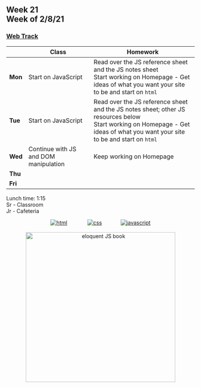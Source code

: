 <meta http-equiv="refresh" content="300"/>

## Week 21<br>Week of 2/8/21

### [Web Track](/ap/curriculum/web)

|         | Class | Homework |
| ------- | ----- | -------- |
| **Mon** | Start on JavaScript | Read over the JS reference sheet and the JS notes sheet<br>Start working on Homepage - Get ideas of what you want your site to be and start on `html` |
| **Tue** | Start on JavaScript | Read over the JS reference sheet and the JS notes sheet; other JS resources below<br>Start working on Homepage - Get ideas of what you want your site to be and start on `html` |
| **Wed** | Continue with JS and DOM manipulation | Keep working on Homepage |
| **Thu** |       |          |
| **Fri** |       |          |

Lunch time: 1:15  
Sr - Classroom  
Jr - Cafeteria  

<div style="text-align:center">
<a href="https://www.w3schools.com/html" target="_blank"><img src="\ap\assets\img\html-icon.jpg" alt="html" style="padding: 0px 25px"></a> <a href="https://www.w3schools.com/css" target="_blank"><img src="\ap\assets\img\css-icon.jpg" alt="css" style="padding: 0px 25px"></a><a href="https://www.w3schools.com/js" target="_blank"><img src="\ap\assets\img\js-icon.jpg" alt="javascript" style="padding: 0px 25px"></a>
</div>
<br>
<div style="text-align:center">
<a href="https://eloquentjavascript.net/" target="_blank"><img src="https://eloquentjavascript.net/img/cover.jpg" alt="eloquent JS book" height="400px"></a>
</div>